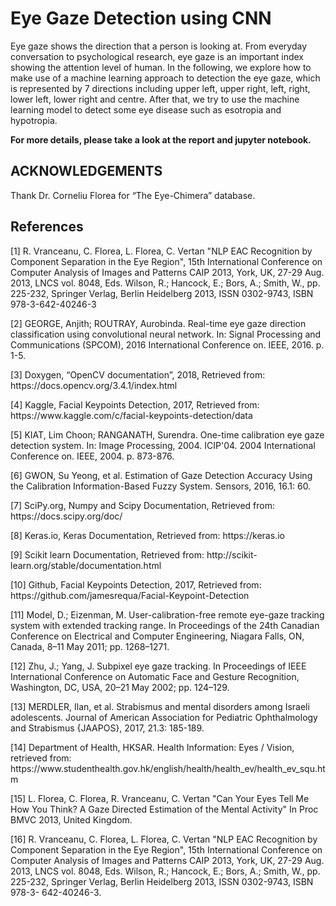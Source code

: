 # Eye Gaze Detection using CNN

<p>Eye gaze shows the direction that a person is looking at. From everyday conversation to psychological research, eye gaze is an important index showing the attention level of human. In the following, we explore how to make use of a machine learning approach to detection the eye gaze, which is represented by 7 directions including upper left, upper right, left, right, lower left, lower right and centre. After that, we try to use the machine learning model to detect some eye disease such as esotropia and hypotropia. </p>
<p><strong>For more details, please take a look at the report and jupyter notebook.</strong></p>

<h2>ACKNOWLEDGEMENTS</h2>
Thank Dr. Corneliu Florea for “The Eye-Chimera” database. 

<h2>References</h2> 

<p>[1] R. Vranceanu, C. Florea, L. Florea, C. Vertan "NLP EAC Recognition by Component Separation in the Eye Region", 15th International Conference on Computer Analysis of Images and Patterns CAIP 2013, York, UK, 27-29 Aug. 2013, LNCS vol. 8048, Eds. Wilson, R.; Hancock, E.; Bors, A.; Smith, W., pp. 225-232, Springer Verlag, Berlin Heidelberg 2013, ISSN 0302-9743, ISBN 978-3-642-40246-3</p>
 
<p>[2] GEORGE, Anjith; ROUTRAY, Aurobinda. Real-time eye gaze direction classification using convolutional neural network. In: Signal Processing and Communications (SPCOM), 2016 International Conference on. IEEE, 2016. p. 1-5. </p>
 
<p>[3] Doxygen, “OpenCV documentation”, 2018, Retrieved from: ​https://docs.opencv.org/3.4.1/index.html </p>
 
<p>[4] Kaggle, Facial Keypoints Detection, 2017, Retrieved from: https://www.kaggle.com/c/facial-keypoints-detection/data </p>
 
<p>[5] KIAT, Lim Choon; RANGANATH, Surendra. One-time calibration eye gaze detection system. In: Image Processing, 2004. ICIP'04. 2004 International Conference on. IEEE, 2004. p. 873-876. </p>
 
<p>[6] GWON, Su Yeong, et al. Estimation of Gaze Detection Accuracy Using the Calibration Information-Based Fuzzy System. Sensors, 2016, 16.1: 60. </p>
 
<p>[7] SciPy.org, Numpy and Scipy Documentation, Retrieved from: ​https://docs.scipy.org/doc/ </p>
 
<p>[8] Keras.io, Keras Documentation, Retrieved from: ​https://keras.io </p>
 
<p>[9] Scikit learn Documentation, Retrieved from: ​http://scikit-learn.org/stable/documentation.html </p>
 
<p>[10] Github, Facial Keypoints Detection, 2017, Retrieved from: https://github.com/jamesrequa/Facial-Keypoint-Detection </p>
 
<p>[11] Model, D.; Eizenman, M. User-calibration-free remote eye-gaze tracking system with extended tracking range. In Proceedings of the 24th Canadian Conference on Electrical and Computer Engineering, Niagara Falls, ON, Canada, 8–11 May 2011; pp. 1268–1271. </p>
 
<p>[12] Zhu, J.; Yang, J. Subpixel eye gaze tracking. In Proceedings of IEEE International Conference on Automatic Face and Gesture Recognition, Washington, DC, USA, 20–21 May 2002; pp. 124–129. </p>

<p>[13] MERDLER, Ilan, et al. Strabismus and mental disorders among Israeli adolescents. Journal of American Association for Pediatric Ophthalmology and Strabismus {JAAPOS}, 2017, 21.3: 185-189. </p>
 
<p>[14] Department of Health, HKSAR. Health Information: Eyes / Vision, retrieved from: https://www.studenthealth.gov.hk/english/health/health_ev/health_ev_squ.htm</p>

<p>[15] L. Florea, C. Florea, R. Vranceanu, C. Vertan "Can Your Eyes Tell Me How You Think? A Gaze
Directed Estimation of the Mental Activity" In Proc BMVC 2013, United Kingdom.</p>

<p>[16] R. Vranceanu, C. Florea, L. Florea, C. Vertan "NLP EAC Recognition by Component Separation in
the Eye Region", 15th International Conference on Computer Analysis of Images and Patterns
CAIP 2013, York, UK, 27-29 Aug. 2013, LNCS vol. 8048, Eds. Wilson, R.; Hancock, E.; Bors, A.;
Smith, W., pp. 225-232, Springer Verlag, Berlin Heidelberg 2013, ISSN 0302-9743, ISBN 978-3-
642-40246-3. </p>
